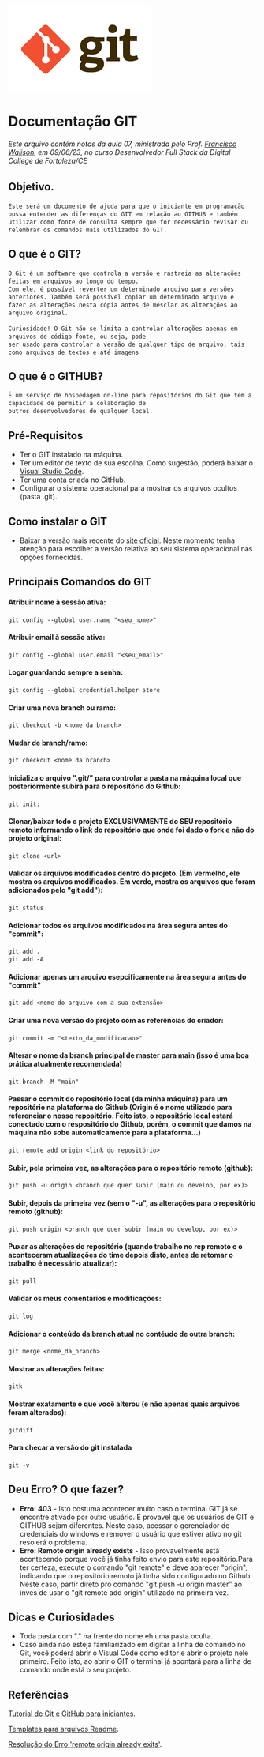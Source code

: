 ![](/git_github2.png) 
# Documentação GIT
###### Este arquivo contém notas da aula 07, ministrada pelo Prof. [Francisco Walison](http://github.com/franciscowallison), em 09/06/23, no curso Desenvolvedor Full Stack da Digital College de Fortaleza/CE
## Objetivo.
    Este será um documento de ajuda para que o iniciante em programação possa entender as diferenças do GIT em relação ao GITHUB e também
    utilizar como fonte de consulta sempre que for necessário revisar ou relembrar os comandos mais utilizados do GIT. 

## O que é o GIT?
    O Git é um software que controla a versão e rastreia as alterações feitas em arquivos ao longo do tempo. 
    Com ele, é possível reverter um determinado arquivo para versões anteriores. Também será possível copiar um determinado arquivo e 
    fazer as alterações nesta cópia antes de mesclar as alterações ao arquivo original.
    
    Curiosidade! O Git não se limita a controlar alterações apenas em arquivos de código-fonte, ou seja, pode 
    ser usado para controlar a versão de qualquer tipo de arquivo, tais como arquivos de textos e até imagens

## O que é o GITHUB?
    É um serviço de hospedagem on-line para repositórios do Git que tem a capacidade de permitir a colaboração de 
    outros desenvolvedores de qualquer local.

## Pré-Requisitos
- Ter o GIT instalado na máquina. 
- Ter um editor de texto de sua escolha. Como sugestão, poderá baixar o [Visual Studio Code](https://code.visualstudio.com/download).
- Ter uma conta criada no [GitHub](https://github.com/).
- Configurar o sistema operacional para mostrar os arquivos ocultos (pasta .git).

## Como instalar o GIT
- Baixar a versão mais recente do [site oficial](https://git-scm.com/downloads). Neste momento tenha atenção para escolher a versão relativa ao seu sistema operacional nas opções fornecidas.

## Principais Comandos do GIT

#### Atribuir nome à sessão ativa:        
    git config --global user.name "<seu_nome>"
    
#### Atribuir email à sessão ativa:      
    git config --global user.email "<seu_email>"

#### Logar guardando sempre a senha:      
    git config --global credential.helper store

#### Criar uma nova branch ou ramo:
    git checkout -b <nome da branch>
        
####  Mudar de branch/ramo:
    git checkout <nome da branch>

#### Inicializa o arquivo ".git/" para controlar a pasta na máquina local que posteriormente subirá para o repositório do Github:
    git init: 

#### Clonar/baixar todo o projeto EXCLUSIVAMENTE do SEU repositório remoto informando o link do repositório que onde foi dado o fork e não do projeto original:
    git clone <url>

#### Validar os arquivos modificados dentro do projeto. (Em vermelho, ele mostra os arquivos modificados. Em verde, mostra os arquivos que foram adicionados pelo "git add"):
    git status
    
#### Adicionar todos os arquivos modificados na área segura antes do "commit": 
    git add .
    git add -A

#### Adicionar apenas um arquivo esepcificamente na área segura antes do "commit" 
    git add <nome do arquivo com a sua extensão>

#### Criar uma nova versão do projeto com as referências do criador:
    git commit -m "<texto_da_modificacao>"

#### Alterar o nome da branch principal de master para main (isso é uma boa prática atualmente recomendada)
    git branch -M "main" 

#### Passar o commit do repositório local (da minha máquina) para um repositório na plataforma do Github (Origin é o nome utilizado para referenciar o nosso repositório. Feito isto, o repositório local estará conectado com o respositório do Github, porém, o commit que damos na máquina não sobe automaticamente para a plataforma...)
    git remote add origin <link do repositório>

#### Subir, pela primeira vez, as alterações para o repositório remoto (github):
    git push -u origin <branch que quer subir (main ou develop, por ex)>
    
#### Subir, depois da primeira vez (sem o "-u", as alterações para o repositório remoto (github):
    git push origin <branch que quer subir (main ou develop, por ex)>

#### Puxar as alterações do repositório (quando trabalho no rep remoto e o aconteceram atualizações do time depois disto, antes de retomar o trabalho é necessário atualizar):
    git pull
    
#### Validar os meus comentários e modificações:
    git log

#### Adicionar o conteúdo da branch atual no contéudo de outra branch:
    git merge <nome_da_branch>

#### Mostrar as alterações feitas:
    gitk

#### Mostrar exatamente o que você alterou (e não apenas quais arquivos foram alterados):
    gitdiff

#### Para checar a versão do git instalada
    git -v

## Deu Erro? O que fazer?
- **Erro: 403** - Isto costuma acontecer muito caso o terminal GIT já se encontre ativado por outro usuário. É provavel que os usuários de GIT e GITHUB sejam diferentes.
  Neste caso, acessar o gerenciador de credenciais do windows e remover o usuário que estiver ativo no git resolerá o problema.
- **Erro: Remote origin already exists** - Isso provavelmente está acontecendo porque você já tinha feito envio para este repositório.Para ter certeza, execute o comando "git remote" e deve aparecer "origin", indicando que o repositório remoto já tinha sido configurado no Github. Neste caso, partir direto pro comando "git push -u origin master" ao inves de usar o "git remote add origin" utilizado na primeira vez.

## Dicas e Curiosidades
- Toda pasta com "." na frente do nome eh uma pasta oculta. 
- Caso ainda não esteja familiarizado em digitar a linha de comando no Git, você poderá abrir o Visual Code como editor e abrir o projeto nele primeiro. Feito isto, ao abrir o GIT o terminal já apontará para a linha de comando onde está o seu projeto.


## Referências
[Tutorial de Git e GitHub para iniciantes](https://www.freecodecamp.org/portuguese/news/tutorial-de-git-e-github-controle-de-versao-para-iniciantes/). 

[Templates para arquivos Readme](https://readme.so/pt/editor).

[Resolução do Erro 'remote origin already exits'](https://cursos.alura.com.br/forum/topico-erro-remote-origin-already-exists-o-que-fazer-14236).

